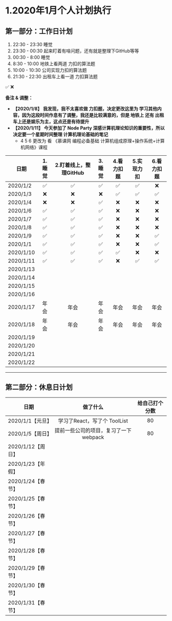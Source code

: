 # 1.2020年1月个人计划执行

## 第一部分：工作日计划

1. 22:30 - 23:30 睡觉
1. 23:30 - 00:30 起来盯着有啥问题，还有就是整理下GitHub等等
1. 00:30 - 8:00 睡觉
1. 8:30 - 10:00 地铁上看两道 力扣的算法题
1. 10:00 - 10:30 公司实现力扣的算法题
1. 21:30 - 22:30 出租车上看一道 力扣算法题

✅ ❌

**备注 & 调整：**

- **【2020/1/8】 我发现，我不太喜欢做 力扣题，决定更改这里为 学习其他内容，因为这段时间作息有了调整，我还是比较满意的，但是 地铁上 还有 出租车上还是娱乐为主，这点还是有待提升**
- **【2020/1/11】  今天参加了 Node Party 深感计算机理论知识的重要性，所以决定要一个星期时间整理 计算机理论基础的笔记**
  - 4 5 6 更改为 看 《慕课网 编程必备基础 计算机组成原理+操作系统+计算机网络》课程

|  日期  | 1.睡觉 | 2.盯着线上，整理GitHub | 3.睡觉  | 4.看力扣题 |  5.实现力扣 | 6.看力扣题 |
 --------|:-:| :-: |:-:|:-:|:-:|:-:|
|2020/1/2| ✅ | ✅ | ✅ | ✅ | ✅ | ❌ |
|2020/1/3| ❌ | ❌ | ❌ | ✅ | ✅ | ✅ |
|2020/1/4| ❌ | ❌ | ✅ | ❌ | ❌ | ❌ |
|2020/1/6| ✅ | ✅ | ✅ | ❌ | ❌ | ❌ |
|2020/1/7| ✅ | ✅ | ✅ | ❌ | ❌ | ❌ |
|2020/1/8| ✅ | ✅ | ✅ | ❌ | ❌ | ❌ |
|2020/1/9| ✅ | ✅ | ✅ | ❌ | ❌ | ✅ |
|2020/1/1| ✅ | ✅ | ✅ | ❌ | ❌ | ✅ |
|2020/1/10| ✅ | ✅ | ✅ | ✅ | ❌ | ❌ |
|2020/1/11| ✅ | ✅ | ✅ | ❌ | ✅ | ✅ |
|2020/1/13|  |  |  |  |  |  |
|2020/1/14|  |  |  |  |  |  |
|2020/1/15|  |  |  |  |  |  |
|2020/1/16|  |  |  |  |  |  |
|2020/1/17| 年会 | 年会 | 年会 | 年会 | 年会 | 年会 |
|2020/1/18| 年会 | 年会 | 年会 | 年会 | 年会 | 年会 |
|2020/1/19|  |  |  |  |  |  |
|2020/1/20|  |  |  |  |  |  |
|2020/1/21|  |  |  |  |  |  |
|2020/1/22|  |  |  |  |  |  |

---

## 第二部分：休息日计划

|  日期  |  做了什么 | 给自己打个分数 |
 --------|:-:| :-: |
|2020/1/1【元旦】| 学习了React，写了个 ToolList | 80 |
|2020/1/5【周日】| 提前一些公司的项目，复习了一下webpack | 80 |
|2020/1/12【周日】|  |  |
|2020/1/23【年假】|  |  |
|2020/1/24【春节】|  |  |
|2020/1/25【春节】|  |  |
|2020/1/26【春节】|  |  |
|2020/1/27【春节】|  |  |
|2020/1/28【春节】|  |  |
|2020/1/29【春节】|  |  |
|2020/1/30【春节】|  |  |
|2020/1/31【春节】|  |  |